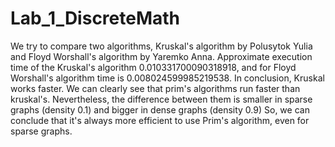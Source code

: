 # Lab_1_DiscreteMath
We try to compare two algorithms, Kruskal's algorithm by Polusytok Yulia and Floyd Worshall's algorithm by Yaremko Anna.
Approximate execution time of the Kruskal's algorithm 0.010331700090318918, and for Floyd Worshall's algorithm time is 0.008024599985219538. In conclusion, Kruskal works faster.
We can clearly see that prim's algorithms run faster than kruskal's. Nevertheless, the difference between them is smaller in sparse graphs (density 0.1) and bigger in dense graphs (density 0.9)
So, we can conclude that it's always more efficient to use Prim's algorithm, even for sparse graphs.
